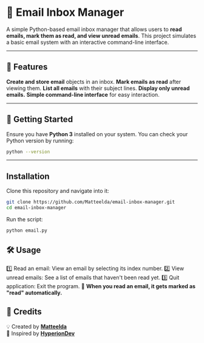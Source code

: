 # 📧 Email Inbox Manager
A simple Python-based email inbox manager that allows users to **read emails, mark them as read, and view unread emails**. This project simulates a basic email system with an interactive command-line interface.

---

## 📝 Features
**Create and store email** objects in an inbox.
**Mark emails as read** after viewing them.
**List all emails** with their subject lines.
**Display only unread emails.**
**Simple command-line interface** for easy interaction.

---

## 🚀 Getting Started
Ensure you have **Python 3** installed on your system. You can check your Python version by running: 
```bash
python --version
```
---

## Installation
Clone this repository and navigate into it:
```bash
git clone https://github.com/Matteelda/email-inbox-manager.git
cd email-inbox-manager
```
Run the script:  
```bash
python email.py
```

## 🛠 Usage
1️⃣ Read an email: View an email by selecting its index number.
2️⃣ View unread emails: See a list of emails that haven't been read yet.
3️⃣ Quit application: Exit the program.
📌 **When you read an email, it gets marked as "read" automatically.**

## 🙌 Credits  
💡 Created by **[Matteelda](https://github.com/Matteelda)**  
🎯 Inspired by **[HyperionDev](https://www.hyperiondev.com/)**

